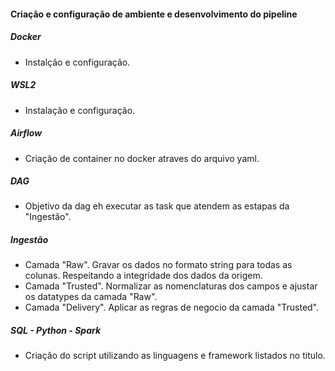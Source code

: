 #### Criação e configuração de ambiente e desenvolvimento do pipeline

##### Docker
- Instalção e configuração.

##### WSL2
- Instalação e configuração.

##### Airflow
- Criação de container no docker atraves do arquivo yaml.

##### DAG
- Objetivo da dag eh executar as task que atendem as estapas da "Ingestão".

##### Ingestão
- Camada "Raw". Gravar os dados no formato string para todas as colunas. Respeitando a integridade dos dados da origem.
- Camada "Trusted". Normalizar as nomenclaturas dos campos e ajustar os datatypes da camada "Raw".
- Camada "Delivery". Aplicar as regras de negocio da camada "Trusted".

##### SQL - Python - Spark
- Criação do script utilizando as linguagens e framework listados no titulo.
